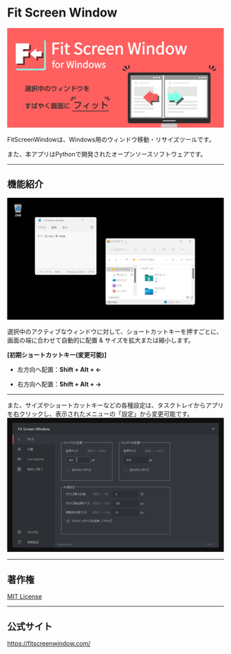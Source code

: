 # Fit Screen Window

<img src="logo-promotion.png" width="600px">

FitScreenWindowは、Windows用のウィンドウ移動・リサイズツールです。

また、本アプリはPythonで開発されたオープンソースソフトウェアです。

***

## 機能紹介

<img src="demonstration-moveresizewindow.gif" width="600px">

選択中のアクティブなウィンドウに対して、ショートカットキーを押すごとに、画面の端に合わせて自動的に配置 & サイズを拡大または縮小します。

<b>[初期ショートカットキー(変更可能)]</b>

- 左方向へ配置：<b>Shift + Alt + ←</b>

- 右方向へ配置：<b>Shift + Alt + →</b>

***

また、サイズやショートカットキーなどの各種設定は、タスクトレイからアプリを右クリックし、表示されたメニューの「設定」から変更可能です。
<img src="demonstration-settingmenu.gif" width="600px">



***

## 著作権

[MIT License](https://opensource.org/licenses/MIT)

***

## 公式サイト

https://fitscreenwindow.com/
